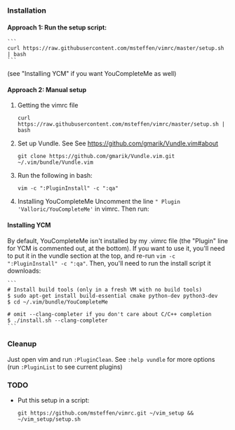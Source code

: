 ### Installation

#### Approach 1: Run the setup script:

    ```
    curl https://raw.githubusercontent.com/msteffen/vimrc/master/setup.sh | bash
    ```

(see "Installing YCM" if you want YouCompleteMe as well)

#### Approach 2: Manual setup

1. Getting the vimrc file

    ```
    curl https://raw.githubusercontent.com/msteffen/vimrc/master/setup.sh | bash
    ```

1. Set up Vundle. See See <https://github.com/gmarik/Vundle.vim#about>

    ```
    git clone https://github.com/gmarik/Vundle.vim.git ~/.vim/bundle/Vundle.vim
    ```

1. Run the following in bash:

    ```
    vim -c ":PluginInstall" -c ":qa"
    ```

1. Installing YouCompleteMe
    Uncomment the line `" Plugin 'Valloric/YouCompleteMe'` in vimrc. Then run:

#### Installing YCM

By default, YouCompleteMe isn't installed by my .vimrc file (the "Plugin" line for YCM is commented out, at the bottom). If you want to use it, you'll need to put it in the vundle section at the top, and re-run `vim -c ":PluginInstall" -c ":qa"`. Then, you'll need to run the install script it downloads:

    ```
    # Install build tools (only in a fresh VM with no build tools)
    $ sudo apt-get install build-essential cmake python-dev python3-dev
    $ cd ~/.vim/bundle/YouCompleteMe

    # omit --clang-completer if you don't care about C/C++ completion
    $ ./install.sh --clang-completer
    ```

### Cleanup
Just open vim and run `:PluginClean`. See `:help vundle` for more options (run `:PluginList` to see current plugins)

### TODO
* Put this setup in a script:

    ```
    git https://github.com/msteffen/vimrc.git ~/vim_setup && ~/vim_setup/setup.sh
    ```
